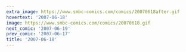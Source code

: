 ```yaml
---
extra_image: https://www.smbc-comics.com/comics/20070618after.gif
hovertext: '2007-06-18'
image: https://www.smbc-comics.com/comics/20070618.gif
next_comic: '2007-06-19'
prev_comic: '2007-06-17'
title: '2007-06-18'
---
```


